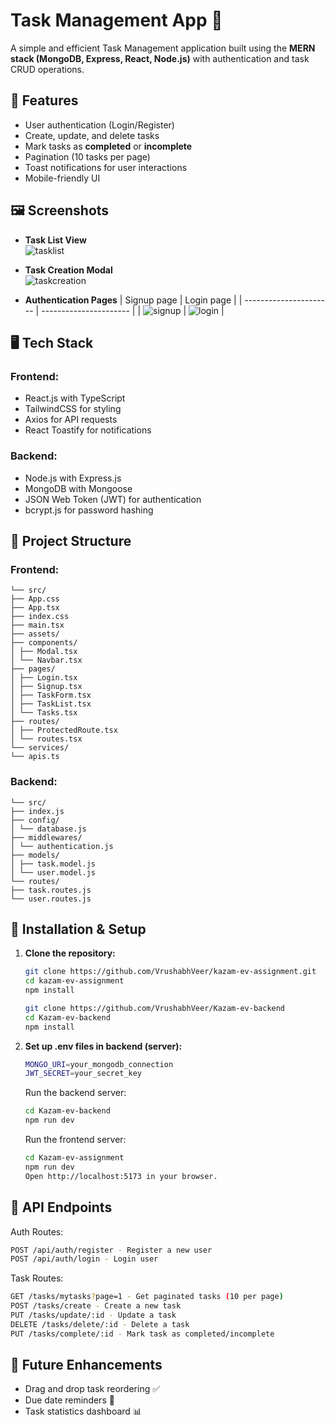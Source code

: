 # Task Management App 📝

A simple and efficient Task Management application built using the **MERN stack (MongoDB, Express, React, Node.js)** with authentication and task CRUD operations.

## 🚀 Features
- User authentication (Login/Register)
- Create, update, and delete tasks
- Mark tasks as **completed** or **incomplete**
- Pagination (10 tasks per page)
- Toast notifications for user interactions
- Mobile-friendly UI

## 🖼️ Screenshots
- **Task List View**  
  ![tasklist](https://github.com/user-attachments/assets/a0054282-5b71-4c60-b23b-8d6e38b68a22)

- **Task Creation Modal**  
  ![taskcreation](https://github.com/user-attachments/assets/b7d50727-ce2f-40cc-b4b9-3646f5073f9c)

- **Authentication Pages**
  | Signup page              | Login page              |
  | ---------------------- | ---------------------- |
  | ![signup](https://github.com/user-attachments/assets/9e42a246-6eed-4487-b097-98129438d5aa) | ![login](https://github.com/user-attachments/assets/c2a7fcf8-036d-42a4-ba58-d4ff55195028) |


## 🖥️ Tech Stack
### Frontend:
- React.js with TypeScript
- TailwindCSS for styling
- Axios for API requests
- React Toastify for notifications

### Backend:
- Node.js with Express.js
- MongoDB with Mongoose
- JSON Web Token (JWT) for authentication
- bcrypt.js for password hashing

## 📂 Project Structure
### Frontend:
```
└── src/
├── App.css
├── App.tsx
├── index.css
├── main.tsx
├── assets/
├── components/
│ ├── Modal.tsx
│ └── Navbar.tsx
├── pages/
│ ├── Login.tsx
│ ├── Signup.tsx
│ ├── TaskForm.tsx
│ ├── TaskList.tsx
│ └── Tasks.tsx
├── routes/
│ ├── ProtectedRoute.tsx
│ └── routes.tsx
└── services/
└── apis.ts
```

### Backend:
```
└── src/
├── index.js
├── config/
│ └── database.js
├── middlewares/
│ └── authentication.js
├── models/
│ ├── task.model.js
│ └── user.model.js
└── routes/
├── task.routes.js
└── user.routes.js
```

## 🔧 Installation & Setup

1. **Clone the repository:**
   ```sh
   git clone https://github.com/VrushabhVeer/kazam-ev-assignment.git
   cd kazam-ev-assignment
   npm install
   ```
   ```sh
   git clone https://github.com/VrushabhVeer/Kazam-ev-backend
   cd Kazam-ev-backend 
   npm install
   ```

2. **Set up .env files in backend (server):**
   ```sh
   MONGO_URI=your_mongodb_connection
   JWT_SECRET=your_secret_key
   ```
   Run the backend server:
   ```sh
   cd Kazam-ev-backend 
   npm run dev
   ```
   Run the frontend server:
   ```sh
   cd Kazam-ev-assignment 
   npm run dev
   Open http://localhost:5173 in your browser.

## 🔌 API Endpoints
   Auth Routes:
   ```sh
   POST /api/auth/register - Register a new user
   POST /api/auth/login - Login user
   ```
   Task Routes:
   ```sh
   GET /tasks/mytasks?page=1 - Get paginated tasks (10 per page)
   POST /tasks/create - Create a new task
   PUT /tasks/update/:id - Update a task
   DELETE /tasks/delete/:id - Delete a task
   PUT /tasks/complete/:id - Mark task as completed/incomplete
   ```
##  📌 Future Enhancements
- Drag and drop task reordering ✅
- Due date reminders 📅
- Task statistics dashboard 📊
